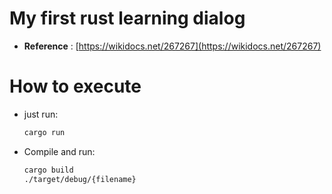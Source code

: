 # My first rust learning dialog

- **Reference** : [https://wikidocs.net/267267](https://wikidocs.net/267267)

# How to execute

- just run:

  ```bash
  cargo run
  ```
- Compile and run:

  ```bash
  cargo build
  ./target/debug/{filename}
  ```

